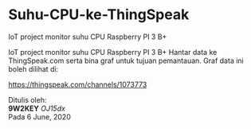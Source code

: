 # Suhu-CPU-ke-ThingSpeak
IoT project monitor suhu CPU Raspberry PI 3 B+

IoT project monitor suhu CPU Raspberry PI 3 B+
Hantar data ke ThingSpeak.com serta bina graf untuk tujuan pemantauan.
Graf data ini boleh dilihat di:

https://thingspeak.com/channels/1073773

Ditulis oleh:
<br>
<b>9W2KEY</b> <i>OJ15dx</i>
<br>
Pada 6 June, 2020
